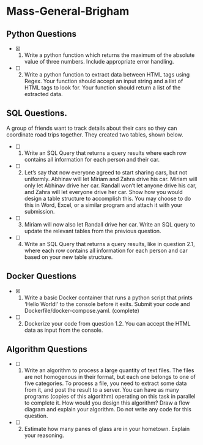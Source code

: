 # Mass-General-Brigham
## Python Questions
- [x] 1. Write a python function which returns the maximum of the absolute value of three numbers. Include appropriate error handling.
- [ ] 2. Write a python function to extract data between HTML tags using Regex. Your function should accept an input string and a list of HTML tags to look for. Your function should return a list of the extracted data.

## SQL Questions. 
A group of friends want to track details about their cars so they can coordinate road trips together. They created two tables, shown below.
- [ ] 1. Write an SQL Query that returns a query results where each row contains all information for each person and their car.
- [ ] 2. Let’s say that now everyone agreed to start sharing cars, but not uniformly. Abhinav will let Miriam and Zahra drive his car. Miriam will only let Abhinav drive her car. Randall won’t let anyone drive his car, and Zahra will let everyone drive her car. Show how you would design a table structure to accomplish this. You may choose to do this in Word, Excel, or a similar program and attach it with your submission.
- [ ] 3. Miriam will now also let Randall drive her car. Write an SQL query to update the relevant tables from the previous question.
- [ ] 4. Write an SQL Query that returns a query results, like in question 2.1, where each row contains all information for each person and car based on your new table structure.
## Docker Questions
- [x] 1. Write a basic Docker container that runs a python script that prints ‘Hello World!’ to the console before it exits. Submit your code and Dockerfile/docker-compose.yaml. (complete)
- [ ] 2. Dockerize your code from question 1.2. You can accept the HTML data as input from the console.

## Algorithm Questions
- [ ] 1. Write an algorithm to process a large quantity of text files. The files are not homogenous in their format, but each one belongs to one of five categories. To process a file, you need to extract some data from it, and post the result to a server. You can have as many programs (copies of this algorithm) operating on this task in parallel to complete it. How would you design this algorithm? Draw a flow diagram and explain your algorithm. Do not write any code for this question.
- [ ] 2. Estimate how many panes of glass are in your hometown. Explain your reasoning.